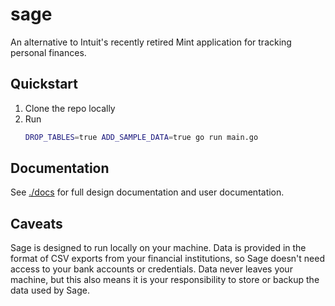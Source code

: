 # sage
An alternative to Intuit's recently retired Mint application for tracking personal finances.

## Quickstart

1. Clone the repo locally
2. Run
   ```sh
   DROP_TABLES=true ADD_SAMPLE_DATA=true go run main.go
   ```

## Documentation

See [./docs](./docs) for full design documentation and user documentation.

## Caveats

Sage is designed to run locally on your machine. Data is provided in the format of CSV exports
from your financial institutions, so Sage doesn't need access to your bank accounts or
credentials. Data never leaves your machine, but this also means it is your responsibility
to store or backup the data used by Sage.
